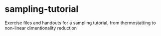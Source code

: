 # sampling-tutorial
Exercise files and handouts for a sampling tutorial, from thermostatting to non-linear dimentionality reduction
